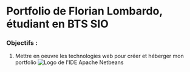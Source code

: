 # Portfolio de Florian Lombardo, étudiant en BTS SIO
### Objectifs :

1. Mettre en oeuvre les technologies web pour créer et héberger mon portfolio
![Logo de l'IDE Apache Netbeans]([[https://www.google.com/imgres?imgurl=https%3A%2F%2Fupload.wikimedia.org%2Fwikipedia%2Fcommons%2Fthumb%2F9%2F98%2FApache_NetBeans_Logo.svg%2F1200px-Apache_NetBeans_Logo.svg.png&tbnid=cH5s_otBnycJ5M&vet=12ahUKEwjZyqGflrWDAxXimycCHQpbAT0QMygAegQIARBL..i&imgrefurl=https%3A%2F%2Ffr.wikipedia.org%2Fwiki%2FNetBeans&docid=v8f4TbJ83BYo4M&w=1200&h=1384&q=logo%20ide%20apache%20netbeans&client=firefox-b-d&ved=2ahUKEwjZyqGflrWDAxXimycCHQpbAT0QMygAegQIARBL](https://commons.wikimedia.org/w/index.php?title=File:Apache_NetBeans_Logo.svg&lang=fr&uselang=fr)https://commons.wikimedia.org/w/index.php?title=File:Apache_NetBeans_Logo.svg&lang=fr&uselang=fr](https://github.com/Lombardo-Florian/Lombardo-Florian.github.io.wiki.git)https://github.com/Lombardo-Florian/Lombardo-Florian.github.io.wiki.git)
